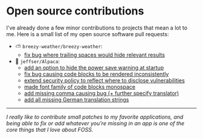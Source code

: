 # Open source contributions

I've already done a few minor contributions to projects that mean a lot to me.
Here is a small list of my open source software pull requests:

- ⛅ `breezy-weather/breezy-weather`:
    - [fix bug where trailing spaces would hide relevant results](https://github.com/breezy-weather/breezy-weather/pull/1210)
- 🦙 `jeffser/Alpaca`:
    - [add an option to hide the power save warning at startup](https://github.com/Jeffser/Alpaca/pull/282)
    - [fix bug causing code blocks to be rendered inconsistently](https://github.com/Jeffser/Alpaca/pull/530)
    - [extend security policy to reflect where to disclose vulnerabilities](https://github.com/Jeffser/Alpaca/pull/527)
    - [made font family of code blocks monospace](https://github.com/Jeffser/Alpaca/pull/284)
    - [add missing comma causing bug (+ further specify translator)](https://github.com/Jeffser/Alpaca/pull/529)
    - [add all missing German translation strings](https://github.com/Jeffser/Alpaca/pull/516)

---

*I really like to contribute small patches to my favorite applications, and being*
*able to fix or add whatever you're missing in an app is one of the core things that*
*I love about FOSS.*
